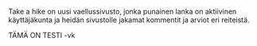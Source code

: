 Take a hike on uusi vaellussivusto, jonka punainen lanka on aktiivinen käyttäjäkunta ja heidän sivustolle jakamat kommentit ja arviot eri reiteistä.


TÄMÄ ON TESTI -vk